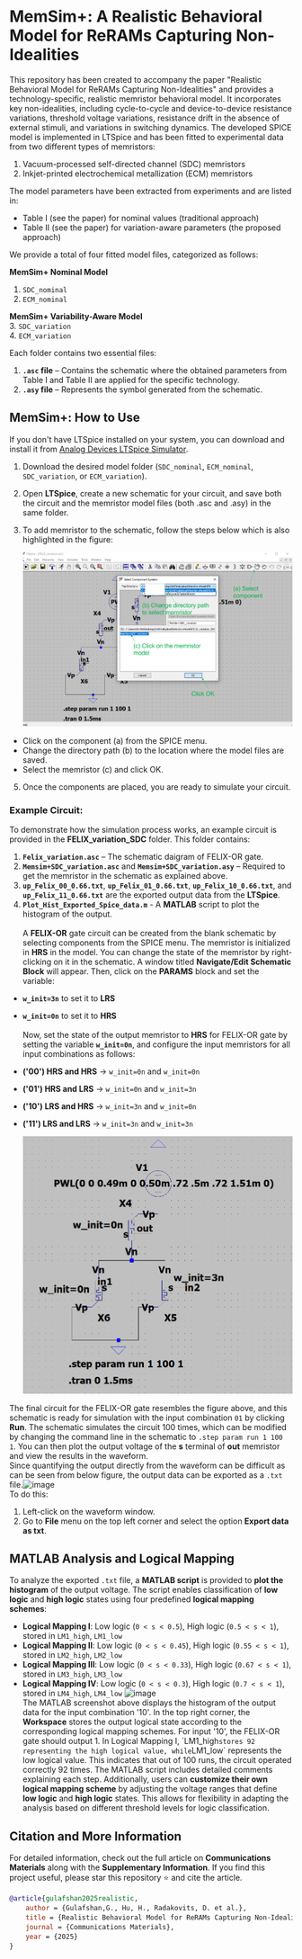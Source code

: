 # MemSim+: A Realistic Behavioral Model for ReRAMs Capturing Non-Idealities
This repository has been created to accompany the paper "Realistic Behavioral Model for ReRAMs Capturing Non-Idealities" and provides a technology-specific, realistic memristor behavioral model. It incorporates key non-idealities, including cycle-to-cycle and device-to-device resistance variations, threshold voltage variations, resistance drift in the absence of external stimuli, and variations in switching dynamics. The developed SPICE model is implemented in LTSpice and has been fitted to experimental data from two different types of memristors:
1. Vacuum-processed self-directed channel (SDC) memristors
2. Inkjet-printed electrochemical metallization (ECM) memristors
 
The model parameters have been extracted from experiments and are listed in:
* Table I (see the paper) for nominal values (traditional approach)
* Table II (see the paper) for variation-aware parameters (the proposed approach)

We provide a total of four fitted model files, categorized as follows:

**MemSim+ Nominal Model**  
1. `SDC_nominal`  
2. `ECM_nominal`  

**MemSim+ Variability-Aware Model**  
3. `SDC_variation`  
4. `ECM_variation`

Each folder contains two essential files:
1. **`.asc` file** – Contains the schematic where the obtained parameters from Table I and Table II are applied for the specific technology.
2. **`.asy` file** – Represents the symbol generated from the schematic.

## MemSim+: How to Use
If you don't have LTSpice installed on your system, you can download and install it from [Analog Devices LTSpice Simulator](https://www.analog.com/en/resources/design-tools-and-calculators/ltspice-simulator.html). <br /> 
1. Download the desired model folder (`SDC_nominal`, `ECM_nominal`, `SDC_variation`, or `ECM_variation`).
2. Open **LTSpice**, create a new schematic for your circuit, and save both the circuit and the memristor model files (both .asc and .asy) in the same folder.
3. To add memristor to the schematic, follow the steps below which is also highlighted in the figure:<br />

   <img alt="waveform" src="./Images/git_1.png"/>
   
* Click on the component (a) from the SPICE menu.
* Change the directory path (b) to the location where the model files are saved.
* Select the memristor (c) and click OK.
5. Once the components are placed, you are ready to simulate your circuit.<br />



### Example Circuit:
To demonstrate how the simulation process works, an example circuit is provided in the **FELIX_variation_SDC** folder. This folder contains:
1. **`Felix_variation.asc`** – The schematic daigram of FELIX-OR gate.
2. **`Memsim+SDC_variation.asc`** and **`Memsim+SDC_variation.asy`** – Required to get the memristor in the schematic as explained above.
3. **`up_Felix_00_0.66.txt`**, **`up_Felix_01_0.66.txt`**, **`up_Felix_10_0.66.txt`**, and **`up_Felix_11_0.66.txt`** are the exported output data from the **LTSpice**.
4. **`Plot_Hist_Exported_Spice_data.m`** - A **MATLAB** script to plot the histogram of the output.<br />   
A **FELIX-OR** gate circuit can be created from the blank schematic by selecting components from the SPICE menu. The memristor is initialized in **HRS** in the model. You can change the state of the memristor by right-clicking on it in the schematic. A window titled **Navigate/Edit Schematic Block** will appear. Then, click on the **PARAMS** block and set the variable:<br /> 
- **`w_init=3n`** to set it to **LRS**
- **`w_init=0n`** to set it to **HRS**<br />  
Now, set the state of the output memristor to **HRS** for FELIX-OR gate by setting the variable **`w_init=0n`**, and configure the input memristors for all input combinations as follows:<br />
- **('00') HRS and HRS** → `w_init=0n` and `w_init=0n`
- **('01') HRS and LRS** → `w_init=0n` and `w_init=3n`
- **('10') LRS and HRS** → `w_init=3n` and `w_init=0n`
- **('11') LRS and LRS** → `w_init=3n` and `w_init=3n`<br />

  <img alt="waveform" src="./Images/git_2.png"/>
  
The final circuit for the FELIX-OR gate resembles the figure above, and this schematic is ready for simulation with the input combination `01` by clicking **Run**. The schematic simulates the circuit 100 times, which can be modified by changing the command line in the schematic to `.step param run 1 100 1`.  You can then plot the output voltage of the **s** terminal of **out** memristor and view the results in the waveform.<br /> 
Since quantifying the output directly from the waveform can be difficult as can be seen from below figure, the output data can be exported as a `.txt` file.![image](https://github.com/user-attachments/assets/ea9b8c5d-8817-42d6-8a04-26b5edd362df)<br /> 
 To do this:
1. Left-click on the waveform window.
2. Go to **File** menu on the top left corner and select the option **Export data as txt**.
## MATLAB Analysis and Logical Mapping
To analyze the exported `.txt` file, a **MATLAB script** is provided to **plot the histogram** of the output voltage. The script enables classification of **low logic** and **high logic** states using four predefined **logical mapping schemes**:
- **Logical Mapping I**: Low logic (`0 < s < 0.5`), High logic (`0.5 < s < 1`), stored in `LM1_high`, `LM1_low`
- **Logical Mapping II**: Low logic (`0 < s < 0.45`), High logic (`0.55 < s < 1`), stored in `LM2_high`, `LM2_low`
- **Logical Mapping III**: Low logic (`0 < s < 0.33`), High logic (`0.67 < s < 1`), stored in `LM3_high`, `LM3_low`
- **Logical Mapping IV**: Low logic (`0 < s < 0.3`), High logic (`0.7 < s < 1`), stored in `LM4_high`, `LM4_low`
![image](https://github.com/user-attachments/assets/7541499e-4ca3-4d46-8ea0-f9a4f1c4ca5d)<br /> 
The MATLAB screenshot above displays the histogram of the output data for the input combination '10'. In the top right corner, the **Workspace** stores the output logical state according to the corresponding logical mapping schemes. For input '10', the FELIX-OR gate should output 1. In Logical Mapping I, ´LM1_high` stores 92 representing the high logical value, while `LM1_low` represents the low logical value. This indicates that out of 100 runs, the circuit operated correctly 92 times.
The MATLAB script includes detailed comments explaining each step. Additionally, users can **customize their own logical mapping scheme** by adjusting the voltage ranges that define **low logic** and **high logic** states. This allows for flexibility in adapting the analysis based on different threshold levels for logic classification.
## Citation and More Information
For detailed information, check out the full article on **Communications Materials** along with the **Supplementary Information**. If you find this project useful, please star this repository ⭐ and cite the article.

```bibtex
@article{gulafshan2025realistic,
    author = {Gulafshan,G., Hu, H., Radakovits, D. et al.},
    title = {Realistic Behavioral Model for ReRAMs Capturing Non-Idealities},
    journal = {Communications Materials},
    year = {2025}
}
